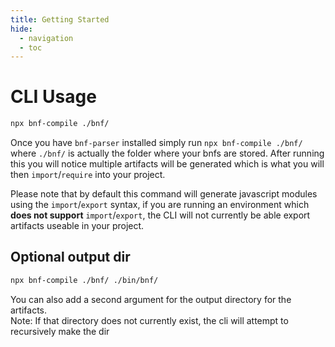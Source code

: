 ```yaml
---
title: Getting Started
hide:
  - navigation
  - toc
---
```


# CLI Usage

```bash
npx bnf-compile ./bnf/
```

Once you have `bnf-parser` installed simply run `npx bnf-compile ./bnf/` where `./bnf/` is actually the folder where your bnfs are stored.
After running this you will notice multiple artifacts will be generated which is what you will then `import`/`require` into your project.

Please note that by default this command will generate javascript modules using the `import`/`export` syntax, if you are running an environment which **does not support** `import`/`export`, the CLI will not currently be able export artifacts useable in your project.


## Optional output dir

```bash
npx bnf-compile ./bnf/ ./bin/bnf/
```

You can also add a second argument for the output directory for the artifacts.  
Note: If that directory does not currently exist, the cli will attempt to recursively make the dir